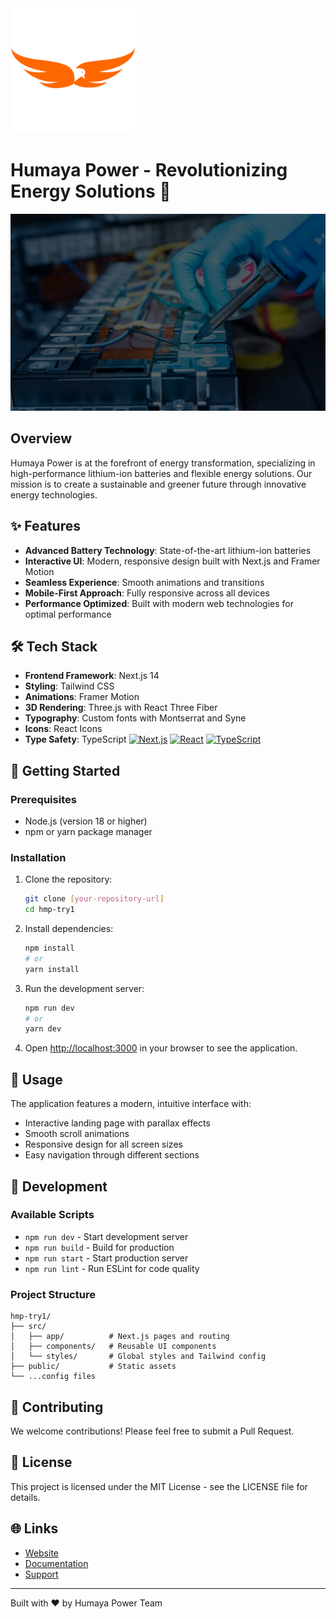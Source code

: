 <img src="/public/HumayaBirdLogo.png" alt="Humaya Logo" width="200"/>

# Humaya Power - Revolutionizing Energy Solutions 🔋

![Humaya Power](public/background2.png)

## Overview

Humaya Power is at the forefront of energy transformation, specializing in high-performance lithium-ion batteries and flexible energy solutions. Our mission is to create a sustainable and greener future through innovative energy technologies.

## ✨ Features

- **Advanced Battery Technology**: State-of-the-art lithium-ion batteries
- **Interactive UI**: Modern, responsive design built with Next.js and Framer Motion
- **Seamless Experience**: Smooth animations and transitions
- **Mobile-First Approach**: Fully responsive across all devices
- **Performance Optimized**: Built with modern web technologies for optimal performance

## 🛠️ Tech Stack

- **Frontend Framework**: Next.js 14
- **Styling**: Tailwind CSS
- **Animations**: Framer Motion
- **3D Rendering**: Three.js with React Three Fiber
- **Typography**: Custom fonts with Montserrat and Syne
- **Icons**: React Icons
- **Type Safety**: TypeScript
  [![Next.js](https://img.shields.io/badge/Next.js-13.0+-000000?style=for-the-badge&logo=next.js&logoColor=white)](https://nextjs.org/)
  [![React](https://img.shields.io/badge/React-18.0+-61DAFB?style=for-the-badge&logo=react&logoColor=black)](https://reactjs.org/)
  [![TypeScript](https://img.shields.io/badge/TypeScript-4.5+-3178C6?style=for-the-badge&logo=typescript&logoColor=white)](https://www.typescriptlang.org/)

<!-- <div align="center">
  <img src="/public/HumayaBirdLogo.png" alt="Humaya Logo" width="200"/>
  <h1>Humaya Power</h1>
  <p>A cutting-edge web application built with Next.js</p>
  
  [![Next.js](https://img.shields.io/badge/Next.js-13.0+-000000?style=for-the-badge&logo=next.js&logoColor=white)](https://nextjs.org/)
  [![React](https://img.shields.io/badge/React-18.0+-61DAFB?style=for-the-badge&logo=react&logoColor=black)](https://reactjs.org/)
  [![TypeScript](https://img.shields.io/badge/TypeScript-4.5+-3178C6?style=for-the-badge&logo=typescript&logoColor=white)](https://www.typescriptlang.org/)
</div> -->

## 🚀 Getting Started

### Prerequisites

- Node.js (version 18 or higher)
- npm or yarn package manager

### Installation

1. Clone the repository:
   ```bash
   git clone [your-repository-url]
   cd hmp-try1
   ```

2. Install dependencies:
   ```bash
   npm install
   # or
   yarn install
   ```

3. Run the development server:
   ```bash
   npm run dev
   # or
   yarn dev
   ```

4. Open [http://localhost:3000](http://localhost:3000) in your browser to see the application.

## 🌟 Usage

The application features a modern, intuitive interface with:
- Interactive landing page with parallax effects
- Smooth scroll animations
- Responsive design for all screen sizes
- Easy navigation through different sections

## 🔧 Development

### Available Scripts

- `npm run dev` - Start development server
- `npm run build` - Build for production
- `npm run start` - Start production server
- `npm run lint` - Run ESLint for code quality

### Project Structure

```
hmp-try1/
├── src/
│   ├── app/          # Next.js pages and routing
│   ├── components/   # Reusable UI components
│   └── styles/       # Global styles and Tailwind config
├── public/           # Static assets
└── ...config files
```

## 🤝 Contributing

We welcome contributions! Please feel free to submit a Pull Request.

## 📝 License

This project is licensed under the MIT License - see the LICENSE file for details.

## 🌐 Links

- [Website](https://humayapower.in/)
- [Documentation](https://your-docs.com)
- [Support](mailto:info@humayapower.com)

---

Built with ❤️ by Humaya Power Team
